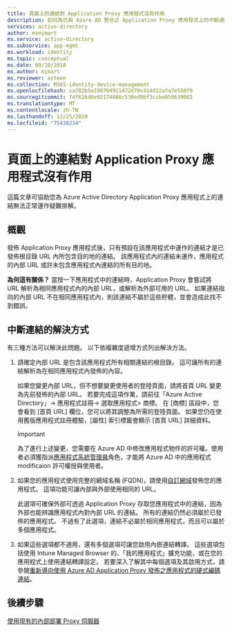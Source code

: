 ```yaml
---
title: 頁面上的連結對 Application Proxy 應用程式沒有作用
description: 如何為已與 Azure AD 整合之 Application Proxy 應用程式上的中斷連結問題疑難排解
services: active-directory
author: msmimart
ms.service: active-directory
ms.subservice: app-mgmt
ms.workload: identity
ms.topic: conceptual
ms.date: 09/10/2018
ms.author: mimart
ms.reviewer: asteen
ms.collection: M365-identity-device-management
ms.openlocfilehash: ca782b5a190704911472d70c414d12afa7e558f0
ms.sourcegitcommit: f4f626d6e92174086c530ed9bf3ccbe058639081
ms.translationtype: MT
ms.contentlocale: zh-TW
ms.lasthandoff: 12/25/2019
ms.locfileid: "75430234"
---
```

# <a name="links-on-the-page-dont-work-for-an-application-proxy-application"></a>頁面上的連結對 Application Proxy 應用程式沒有作用

這篇文章可協助您為 Azure Active Directory Application Proxy 應用程式上的連結無法正常運作疑難排解。

## <a name="overview"></a>概觀 
發佈 Application Proxy 應用程式後，只有預設在該應用程式中運作的連結才是已發佈根目錄 URL 內所包含目的地的連結。 該應用程式內的連結未運作，應用程式的內部 URL 或許未包含應用程式內連結的所有目的地。

**為何這有關係？** 當按一下應用程式中的連結時，Application Proxy 會嘗試將 URL 解析為相同應用程式內的內部 URL，或解析為外部可用的 URL。 如果連結指向的內部 URL 不在相同應用程式內，則該連結不屬於這些貯體，並會造成此找不到錯誤。

## <a name="ways-you-can-resolve-broken-links"></a>中斷連結的解決方式

有三種方法可以解決此問題。 以下依複雜度遞增方式列出解決方法。

1.  請確定內部 URL 是包含該應用程式所有相關連結的根目錄。 這可讓所有的連結解析為在相同應用程式內發佈的內容。

    如果您變更內部 URL，但不想要變更使用者的登陸頁面，請將首頁 URL 變更為先前發佈的內部 URL。 若要完成這項作業，請前往「Azure Active Directory」-&gt; 應用程式註冊-&gt; 選取應用程式&gt; 商標。 在 [商標] 區段中，您會看到 [首頁 URL] 欄位，您可以將其調整為所需的登陸頁面。 如果您仍在使用舊版應用程式註冊體驗，[屬性] 索引標籤會顯示 [首頁 URL] 詳細資料。 
    
    > [!IMPORTANT]
    > 為了進行上述變更，您需要在 Azure AD 中修改應用程式物件的許可權。使用者必須獲指派[應用程式系統管理員](../users-groups-roles/roles-delegate-app-roles.md#assign-built-in-application-admin-roles)角色，才能將 Azure AD 中的應用程式 modificaion 許可權授與使用者。
    >

2.  如果您的應用程式使用完整的網域名稱 (FQDN)，請使用[自訂網域](application-proxy-configure-custom-domain.md)發佈您的應用程式。 這項功能可讓內部與外部使用相同的 URL。

    此選項可確保外部可透過 Application Proxy 存取您應用程式中的連結，因為外部也能辨識應用程式內對內部 URL 的連結。 所有的連結仍然必須屬於已發佈的應用程式。 不過有了此選項，連結不必屬於相同應用程式，而且可以屬於多個應用程式。

3.  如果這些選項都不適用，還有多個選項可讓您啟用內嵌連結轉譯。 這些選項包括使用 Intune Managed Browser 的、「我的應用程式」擴充功能，或在您的應用程式上使用連結轉譯設定。 若要深入了解其中每個選項及其啟用方式，請參閱[重新導向使用 Azure AD Application Proxy 發佈之應用程式的硬式編碼連結](application-proxy-configure-hard-coded-link-translation.md)。

## <a name="next-steps"></a>後續步驟
[使用現有的內部部署 Proxy 伺服器](application-proxy-configure-connectors-with-proxy-servers.md)

